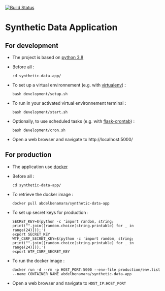 [![Build Status](https://travis-ci.com/abdelbenamara/SyntheticData.svg?branch=master)](https://travis-ci.com/github/abdelbenamara/SyntheticData)

# Synthetic Data Application

## For development

* The project is based on [python 3.8](https://www.python.org/downloads/release/python-380/)

* Before all :
  ```
  cd synthetic-data-app/
  ```

* To set up a virtual environnement (e.g. with [virtualenv](https://virtualenv.pypa.io/en/latest/)) :
  ```
  bash development/setup.sh
  ```
      
* To run in your activated virtual environnement terminal :
  ```
  bash development/start.sh
  ```

* Optionally, to use scheduled tasks (e.g. with [flask-crontab](https://github.com/frostming/flask-crontab)) :
  ```
  bash development/cron.sh
  ```

* Open a web browser and navigate to http://localhost:5000/
  
## For production

* The application use [docker](https://www.docker.com/get-started)

* Before all :
  ```
  cd synthetic-data-app/
  ```
  
* To retrieve the docker image :
  ```
  docker pull abdelbenamara/synthetic-data-app
  ```
  
* To set up secret keys for production :
  ```
  SECRET_KEY=$(python -c 'import random, string; print("".join([random.choice(string.printable) for _ in range(24)]));')
  export SECRET_KEY
  WTF_CSRF_SECRET_KEY=$(python -c 'import random, string; print("".join([random.choice(string.printable) for _ in range(24)]));')
  export WTF_CSRF_SECRET_KEY
  ```
  
* To run the docker image :
  ```
  docker run -d --rm -p HOST_PORT:5000 --env-file production/env.list --name CONTAINER_NAME abdelbenamara/synthetic-data-app
  ```

* Open a web browser and navigate to ``` HOST_IP:HOST_PORT ```

